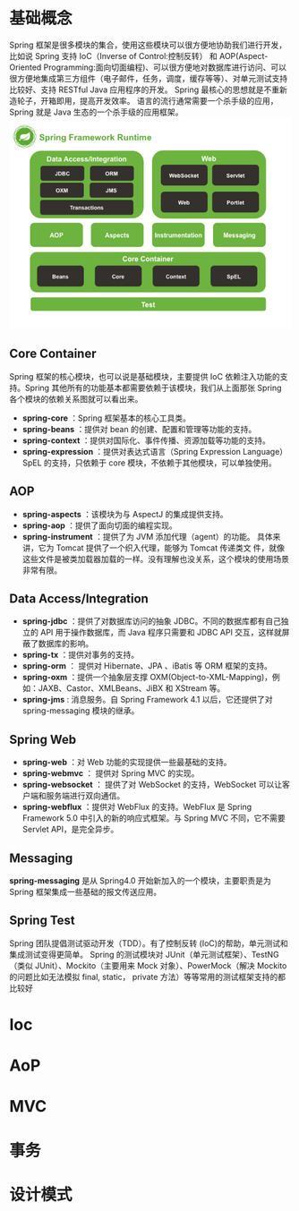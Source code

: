 # 基础概念
Spring 框架是很多模块的集合，使用这些模块可以很方便地协助我们进行开发，比如说 Spring 支持 IoC（Inverse of Control:控制反转） 和 AOP(Aspect-Oriented Programming:面向切面编程)、可以很方便地对数据库进行访问、可以很方便地集成第三方组件（电子邮件，任务，调度，缓存等等）、对单元测试支持比较好、支持 RESTful Java 应用程序的开发。
Spring 最核心的思想就是不重新造轮子，开箱即用，提高开发效率。
语言的流行通常需要一个杀手级的应用，Spring 就是 Java 生态的一个杀手级的应用框架。
![](../assets/Pasted%20image%2020220901171255.png)
## Core Container
Spring 框架的核心模块，也可以说是基础模块，主要提供 IoC 依赖注入功能的支持。Spring 其他所有的功能基本都需要依赖于该模块，我们从上面那张 Spring 各个模块的依赖关系图就可以看出来。
-   **spring-core** ：Spring 框架基本的核心工具类。
-   **spring-beans** ：提供对 bean 的创建、配置和管理等功能的支持。
-   **spring-context** ：提供对国际化、事件传播、资源加载等功能的支持。
-   **spring-expression** ：提供对表达式语言（Spring Expression Language） SpEL 的支持，只依赖于 core 模块，不依赖于其他模块，可以单独使用。

## AOP
-   **spring-aspects** ：该模块为与 AspectJ 的集成提供支持。
-   **spring-aop** ：提供了面向切面的编程实现。
-   **spring-instrument** ：提供了为 JVM 添加代理（agent）的功能。 具体来讲，它为 Tomcat 提供了一个织入代理，能够为 Tomcat 传递类文 件，就像这些文件是被类加载器加载的一样。没有理解也没关系，这个模块的使用场景非常有限。

## Data Access/Integration
-   **spring-jdbc** ：提供了对数据库访问的抽象 JDBC。不同的数据库都有自己独立的 API 用于操作数据库，而 Java 程序只需要和 JDBC API 交互，这样就屏蔽了数据库的影响。
-   **spring-tx** ：提供对事务的支持。
-   **spring-orm** ： 提供对 Hibernate、JPA 、iBatis 等 ORM 框架的支持。
-   **spring-oxm** ：提供一个抽象层支撑 OXM(Object-to-XML-Mapping)，例如：JAXB、Castor、XMLBeans、JiBX 和 XStream 等。
-   **spring-jms** : 消息服务。自 Spring Framework 4.1 以后，它还提供了对 spring-messaging 模块的继承。

## Spring Web
-   **spring-web** ：对 Web 功能的实现提供一些最基础的支持。
-   **spring-webmvc** ： 提供对 Spring MVC 的实现。
-   **spring-websocket** ： 提供了对 WebSocket 的支持，WebSocket 可以让客户端和服务端进行双向通信。
-   **spring-webflux** ：提供对 WebFlux 的支持。WebFlux 是 Spring Framework 5.0 中引入的新的响应式框架。与 Spring MVC 不同，它不需要 Servlet API，是完全异步。

## Messaging
**spring-messaging** 是从 Spring4.0 开始新加入的一个模块，主要职责是为 Spring 框架集成一些基础的报文传送应用。

## Spring Test
Spring 团队提倡测试驱动开发（TDD）。有了控制反转 (IoC)的帮助，单元测试和集成测试变得更简单。
Spring 的测试模块对 JUnit（单元测试框架）、TestNG（类似 JUnit）、Mockito（主要用来 Mock 对象）、PowerMock（解决 Mockito 的问题比如无法模拟 final, static， private 方法）等等常用的测试框架支持的都比较好

# Ioc


# AoP


# MVC


# 事务


# 设计模式


